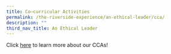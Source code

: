 ```yaml
---
title: Co–curricular Activities
permalink: /the-riverside-experience/an-ethical-leader/cca/
description: ""
third_nav_title: An Ethical Leader
---
```

Click [here](/co-curriculum/co-curricular-activities/) to learn more about our CCAs!